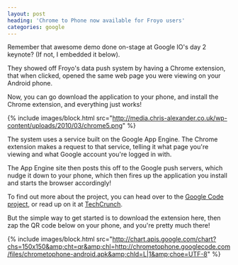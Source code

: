 ```yaml
---
layout: post
heading: 'Chrome to Phone now available for Froyo users'
categories: google
---
```


Remember that awesome demo done on-stage at Google IO's day 2 keynote? (If not, I embedded it below).

They showed off Froyo's data push system by having a Chrome extension, that when clicked, opened the same web page you were viewing on your Android phone.

Now, you can go download the application to your phone, and install the Chrome extension, and everything just works!

{% include images/block.html src="http://media.chris-alexander.co.uk/wp-content/uploads/2010/03/chrome5.png" %}

The system uses a service built on the Google App Engine. The Chrome extension makes a request to that service, telling it what page you're viewing and what Google account you're logged in with.

The App Engine site then posts this off to the Google push servers, which nudge it down to your phone, which then fires up the application you install and starts the browser accordingly!

To find out more about the project, you can head over to the [Google Code project](http://code.google.com/p/chrometophone/), or read up on it at [TechCrunch](http://techcrunch.com/2010/05/23/chrome-to-android-push/).

But the simple way to get started is to download the extension here, then zap the QR code below on your phone, and you're pretty much there!

{% include images/block.html src="http://chart.apis.google.com/chart?chs=150x150&amp;cht=qr&amp;chl=http://chrometophone.googlecode.com/files/chrometophone-android.apk&amp;chld=L|1&amp;choe=UTF-8" %}
